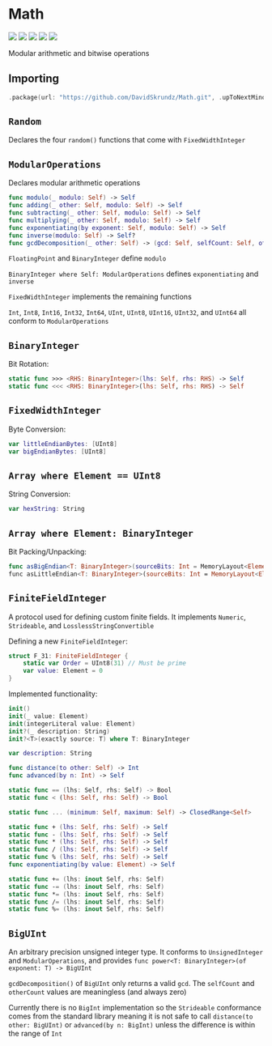 # Math

[![](https://img.shields.io/badge/Swift-4.2-orange.svg)][1]
[![](https://img.shields.io/badge/os-macOS%20|%20Linux-lightgray.svg)][1]
[![](https://travis-ci.com/DavidSkrundz/Math.svg?branch=master)][2]
[![](https://codebeat.co/badges/1be2981d-cfc2-42d3-aa44-1451a1660d60)][3]
[![](https://codecov.io/gh/DavidSkrundz/Math/branch/master/graph/badge.svg)][4]

[1]: https://swift.org/download/#releases
[2]: https://travis-ci.com/DavidSkrundz/Math
[3]: https://codebeat.co/projects/github-com-davidskrundz-math-master
[4]: https://codecov.io/gh/DavidSkrundz/Math

Modular arithmetic and bitwise operations

## Importing

```Swift
.package(url: "https://github.com/DavidSkrundz/Math.git", .upToNextMinor(from: "1.4.0"))
```

## `Random`

Declares the four `random()` functions that come with `FixedWidthInteger`

## `ModularOperations`

Declares modular arithmetic operations

```Swift
func modulo(_ modulo: Self) -> Self
func adding(_ other: Self, modulo: Self) -> Self
func subtracting(_ other: Self, modulo: Self) -> Self
func multiplying(_ other: Self, modulo: Self) -> Self
func exponentiating(by exponent: Self, modulo: Self) -> Self
func inverse(modulo: Self) -> Self?
func gcdDecomposition(_ other: Self) -> (gcd: Self, selfCount: Self, otherCount: Self)
```

`FloatingPoint` and `BinaryInteger` define `modulo`

`BinaryInteger where Self: ModularOperations` defines `exponentiating` and `inverse`

`FixedWidthInteger` implements the remaining functions

`Int`, `Int8`, `Int16`, `Int32`, `Int64`, `UInt`, `UInt8`, `UInt16`, `UInt32`, and `UInt64` all conform to `ModularOperations`

## `BinaryInteger`

Bit Rotation:

```Swift
static func >>> <RHS: BinaryInteger>(lhs: Self, rhs: RHS) -> Self
static func <<< <RHS: BinaryInteger>(lhs: Self, rhs: RHS) -> Self
```

## `FixedWidthInteger`

Byte Conversion:

```Swift
var littleEndianBytes: [UInt8]
var bigEndianBytes: [UInt8]
```

## `Array where Element == UInt8`

String Conversion:

```Swift
var hexString: String
```

## `Array where Element: BinaryInteger`

Bit Packing/Unpacking:

```Swift
func asBigEndian<T: BinaryInteger>(sourceBits: Int = MemoryLayout<Element>.size * 8, resultBits: Int = MemoryLayout<T>.size * 8) -> [T]
func asLittleEndian<T: BinaryInteger>(sourceBits: Int = MemoryLayout<Element>.size * 8, resultBits: Int = MemoryLayout<T>.size * 8) -> [T]
```

## `FiniteFieldInteger`

A protocol used for defining custom finite fields. It implements `Numeric`, `Strideable`, and `LosslessStringConvertible`

Defining a new `FiniteFieldInteger`:

```Swift
struct F_31: FiniteFieldInteger {
	static var Order = UInt8(31) // Must be prime
	var value: Element = 0
}
```

Implemented functionality:

```Swift
init()
init(_ value: Element)
init(integerLiteral value: Element)
init?(_ description: String)
init?<T>(exactly source: T) where T: BinaryInteger

var description: String

func distance(to other: Self) -> Int
func advanced(by n: Int) -> Self

static func == (lhs: Self, rhs: Self) -> Bool
static func < (lhs: Self, rhs: Self) -> Bool

static func ... (minimum: Self, maximum: Self) -> ClosedRange<Self>

static func + (lhs: Self, rhs: Self) -> Self
static func - (lhs: Self, rhs: Self) -> Self
static func * (lhs: Self, rhs: Self) -> Self
static func / (lhs: Self, rhs: Self) -> Self
static func % (lhs: Self, rhs: Self) -> Self
func exponentiating(by value: Element) -> Self

static func += (lhs: inout Self, rhs: Self)
static func -= (lhs: inout Self, rhs: Self)
static func *= (lhs: inout Self, rhs: Self)
static func /= (lhs: inout Self, rhs: Self)
static func %= (lhs: inout Self, rhs: Self)
```

## `BigUInt`

An arbitrary precision unsigned integer type. It conforms to `UnsignedInteger` and `ModularOperations`, and provides `func power<T: BinaryInteger>(of exponent: T) -> BigUInt`

`gcdDecomposition()` of `BigUInt` only returns a valid `gcd`. The `selfCount` and `otherCount` values are meaningless (and always zero)

Currently there is no `BigInt` implementation so the `Strideable` conformance comes from the standard library meaning it is not safe to call `distance(to other: BigUInt)` or `advanced(by n: BigInt)` unless the difference is within the range of `Int`

